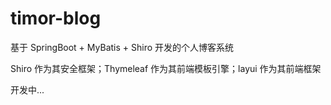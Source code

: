 # timor-blog
基于 SpringBoot + MyBatis + Shiro 开发的个人博客系统

Shiro 作为其安全框架；Thymeleaf 作为其前端模板引擎；layui 作为其前端框架

开发中...
